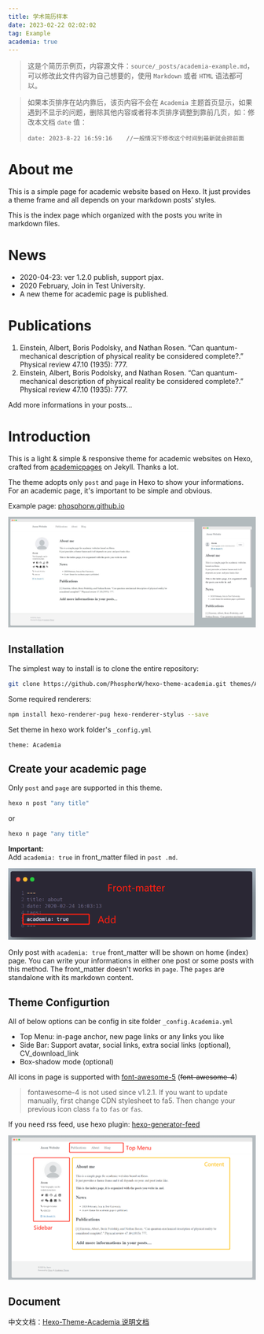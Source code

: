 ```yaml
---
title: 学术简历样本
date: 2023-02-22 02:02:02
tag: Example
academia: true
---
```


> 这是个简历示例页，内容源文件：`source/_posts/academia-example.md`，可以修改此文件内容为自己想要的，使用 `Markdown` 或者 `HTML` 语法都可以。

> 如果本页排序在站内靠后，该页内容不会在 `Academia` 主题首页显示，如果遇到不显示的问题，删除其他内容或者将本页排序调整到靠前几页，如：修改本文档 `date` 值：
> 
> ```YML
> date: 2023-8-22 16:59:16    //一般情况下修改这个时间到最新就会排前面
> ```

# About me
This is a simple page for academic website based on Hexo. It just provides a theme frame and all depends on your markdown posts’ styles.

This is the index page which organized with the posts you write in markdown files.

# News
- 2020-04-23: ver 1.2.0 publish, support pjax.
- 2020 February, Join in Test University.
- A new theme for academic page is published.

# Publications
1. Einstein, Albert, Boris Podolsky, and Nathan Rosen. “Can quantum-mechanical description of physical reality be considered complete?.” Physical review 47.10 (1935): 777.
2. Einstein, Albert, Boris Podolsky, and Nathan Rosen. “Can quantum-mechanical description of physical reality be considered complete?.” Physical review 47.10 (1935): 777.

Add more informations in your posts…
# Introduction
This is a light & simple & responsive theme for academic websites on Hexo, crafted from [academicpages](https://github.com/academicpages/academicpages.github.io) on Jekyll. Thanks a lot.

The theme adopts only `post` and `page` in Hexo to show your informations. For an academic page, it's important to be simple and obvious.

Example page: [phosphorw.github.io](https://phosphorw.github.io/)

![mockup](https://raw.githubusercontent.com/PhosphorW/phower-img-folder/master/hexo-theme-academia_mockup.jpg)

## Installation

The simplest way to install is to clone the entire repository:
```BASH
git clone https://github.com/PhosphorW/hexo-theme-academia.git themes/Academia
```

Some required renderers:
```BASH
npm install hexo-renderer-pug hexo-renderer-stylus --save
```

Set theme in hexo work folder's `_config.yml`
```YML
theme: Academia
```

## Create your academic page

Only `post` and `page` are supported in this theme.

```BASH
hexo n post "any title"
```
or
```BASH
hexo n page "any title"
```

**Important:** </br>
Add `academia: true` in front_matter filed in `post .md`.

<img src="https://raw.githubusercontent.com/PhosphorW/phower-img-folder/master/hexo-theme-academia_front-matter.png" width="660px" alt="front_matter">

Only post with `academia: true` front_matter will be shown on home (index) page. You can write your informations in either one post or some posts with this method. The front_matter doesn't works in `page`. The `pages` are standalone with its markdown content.


## Theme Configurtion
All of below options can be config in site folder `_config.Academia.yml`

- Top Menu: in-page anchor, new page links or any links you like
- Side Bar: Support avatar, social links, extra social links (optional), CV_download_link
- Box-shadow mode (optional)

All icons in page is supported with [font-awesome-5](https://fontawesome.com/) (~~font-awesome-4~~)

> fontawesome-4 is not used since v1.2.1. If you want to update manually, first change CDN stylesheet to fa5. Then change your previous icon class `fa` to `fas` or `fas`.

If you need rss feed, use hexo plugin: [hexo-generator-feed](https://github.com/hexojs/hexo-generator-feed)

![theme-layout](https://raw.githubusercontent.com/PhosphorW/phower-img-folder/master/hexo-theme-academia_layout.png)

## Document
中文文档：[Hexo-Theme-Academia 说明文档](https://phower.me/2020/03/Hexo-theme-academia-%E8%AF%B4%E6%98%8E%E6%96%87%E6%A1%A3/)